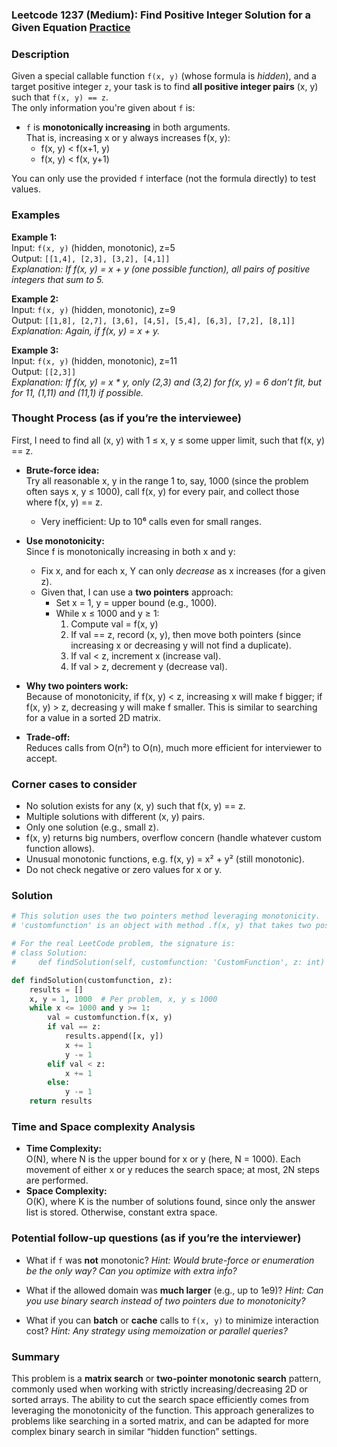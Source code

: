 ### Leetcode 1237 (Medium): Find Positive Integer Solution for a Given Equation [Practice](https://leetcode.com/problems/find-positive-integer-solution-for-a-given-equation)

### Description  
Given a special callable function `f(x, y)` (whose formula is *hidden*), and a target positive integer `z`, your task is to find **all positive integer pairs** (x, y) such that `f(x, y) == z`.  
The only information you're given about `f` is:
- `f` is **monotonically increasing** in both arguments.  
  That is, increasing x or y always increases f(x, y):  
  - f(x, y) < f(x+1, y)
  - f(x, y) < f(x, y+1)

You can only use the provided `f` interface (not the formula directly) to test values.

### Examples  

**Example 1:**  
Input: `f(x, y)` (hidden, monotonic), z=5  
Output: `[[1,4], [2,3], [3,2], [4,1]]`  
*Explanation: If f(x, y) = x + y (one possible function), all pairs of positive integers that sum to 5.*

**Example 2:**  
Input: `f(x, y)` (hidden, monotonic), z=9  
Output: `[[1,8], [2,7], [3,6], [4,5], [5,4], [6,3], [7,2], [8,1]]`  
*Explanation: Again, if f(x, y) = x + y.*

**Example 3:**  
Input: `f(x, y)` (hidden, monotonic), z=11  
Output: `[[2,3]]`  
*Explanation: If f(x, y) = x * y, only (2,3) and (3,2) for f(x, y) = 6 don’t fit, but for 11, (1,11) and (11,1) if possible.*

### Thought Process (as if you’re the interviewee)  

First, I need to find all (x, y) with 1 ≤ x, y ≤ some upper limit, such that f(x, y) == z.

- **Brute-force idea:**  
  Try all reasonable x, y in the range 1 to, say, 1000 (since the problem often says x, y ≤ 1000), call f(x, y) for every pair, and collect those where f(x, y) == z.
  - Very inefficient: Up to 10⁶ calls even for small ranges.

- **Use monotonicity:**  
  Since f is monotonically increasing in both x and y:
  - Fix x, and for each x, Y can only *decrease* as x increases (for a given z).
  - Given that, I can use a **two pointers** approach:
    - Set x = 1, y = upper bound (e.g., 1000).
    - While x ≤ 1000 and y ≥ 1:
      1. Compute val = f(x, y)
      2. If val == z, record (x, y), then move both pointers (since increasing x or decreasing y will not find a duplicate).
      3. If val < z, increment x (increase val).
      4. If val > z, decrement y (decrease val).

- **Why two pointers work:**  
  Because of monotonicity, if f(x, y) < z, increasing x will make f bigger; if f(x, y) > z, decreasing y will make f smaller. This is similar to searching for a value in a sorted 2D matrix.

- **Trade-off:**  
  Reduces calls from O(n²) to O(n), much more efficient for interviewer to accept.

### Corner cases to consider  
- No solution exists for any (x, y) such that f(x, y) == z.
- Multiple solutions with different (x, y) pairs.
- Only one solution (e.g., small z).
- f(x, y) returns big numbers, overflow concern (handle whatever custom function allows).
- Unusual monotonic functions, e.g. f(x, y) = x² + y² (still monotonic).
- Do not check negative or zero values for x or y.

### Solution

```python
# This solution uses the two pointers method leveraging monotonicity.
# 'customfunction' is an object with method .f(x, y) that takes two positive ints.

# For the real LeetCode problem, the signature is:
# class Solution:
#     def findSolution(self, customfunction: 'CustomFunction', z: int) -> List[List[int]]:

def findSolution(customfunction, z):
    results = []
    x, y = 1, 1000  # Per problem, x, y ≤ 1000
    while x <= 1000 and y >= 1:
        val = customfunction.f(x, y)
        if val == z:
            results.append([x, y])
            x += 1
            y -= 1
        elif val < z:
            x += 1
        else:
            y -= 1
    return results
```

### Time and Space complexity Analysis  

- **Time Complexity:**  
  O(N), where N is the upper bound for x or y (here, N = 1000). Each movement of either x or y reduces the search space; at most, 2N steps are performed.
- **Space Complexity:**  
  O(K), where K is the number of solutions found, since only the answer list is stored. Otherwise, constant extra space.

### Potential follow-up questions (as if you’re the interviewer)  

- What if `f` was **not** monotonic?
  *Hint: Would brute-force or enumeration be the only way? Can you optimize with extra info?*

- What if the allowed domain was **much larger** (e.g., up to 1e9)?
  *Hint: Can you use binary search instead of two pointers due to monotonicity?*

- What if you can **batch** or **cache** calls to `f(x, y)` to minimize interaction cost?
  *Hint: Any strategy using memoization or parallel queries?*

### Summary
This problem is a **matrix search** or **two-pointer monotonic search** pattern, commonly used when working with strictly increasing/decreasing 2D or sorted arrays. The ability to cut the search space efficiently comes from leveraging the monotonicity of the function. This approach generalizes to problems like searching in a sorted matrix, and can be adapted for more complex binary search in similar “hidden function” settings.